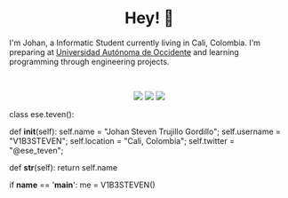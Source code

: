 <h1 align="center">
  <b>Hey! 👋</b>
</h1>

I'm Johan, a Informatic Student currently living in Cali, Colombia. I'm preparing at 
<a href="https://www.uao.edu.co">Universidad Autónoma de Occidente</a> 
and learning programming through engineering projects.

<br>

<p>
<div align="center">
  <img src="https://img.shields.io/badge/-HTML-c58545?style=for-the-badge&logo=html5&logoColor=c58545&labelColor=282828">
  <img src="https://img.shields.io/badge/-CSS-d1a01f?style=for-the-badge&logo=css3&logoColor=d1a01f&labelColor=282828">
  <img src="https://img.shields.io/badge/-Python-98b982?style=for-the-badge&logo=python&logoColor=98b982&labelColor=282828">
</div>
</p>

class ese.teven():
    
  def __init__(self):
    self.name = "Johan Steven Trujillo Gordillo";
    self.username = "V1B3STEVEN";
    self.location = "Cali, Colombia";
    self.twitter = "@ese_teven";
  
  def __str__(self):
    return self.name

if __name__ == '__main__':
    me = V1B3STEVEN()
